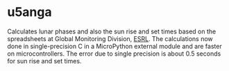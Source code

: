 # u5anga
Calculates lunar phases and also the sun rise and set times based on the spreadsheets at Global Monitoring Division, [ESRL](https://www.esrl.noaa.gov/gmd/grad/solcalc/NOAA_Solar_Calculations_year.xls). The calculations now done in single-precision C in a MicroPython external module and are faster on microcontrollers. The error due to single precision is about 0.5 seconds for sun rise and set times.
